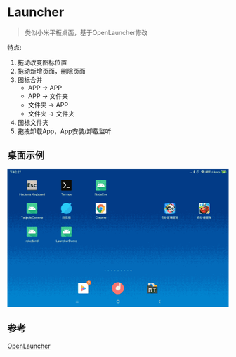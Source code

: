 # Launcher
> 类似小米平板桌面，基于OpenLauncher修改

特点:

1. 拖动改变图标位置
2. 拖动新增页面，删除页面
3. 图标合并
   + APP -> APP
   + APP -> 文件夹
   + 文件夹 -> APP
   + 文件夹 -> 文件夹
4. 图标文件夹
5. 拖拽卸载App，App安装/卸载监听

## 桌面示例

![Demo_GIF][1]

[1]:https://github.com/xionghaoo/assets/blob/develop/launcher_demo.gif?raw=true

## 参考

[OpenLauncher](https://github.com/OpenLauncherTeam/openlauncher)
